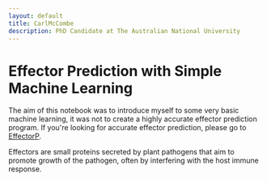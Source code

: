 ```yaml
---
layout: default
title: CarlMcCombe
description: PhD Candidate at The Australian National University
---
```

# Effector Prediction with Simple Machine Learning

The aim of this notebook was to introduce myself to some very basic machine learning, it was not to create a highly accurate effector prediction program. If you're looking for accurate effector prediction, please go to [EffectorP](https://effectorp.csiro.au/).

Effectors are small proteins secreted by plant pathogens that aim to promote growth of the pathogen, often by interfering with the host immune response. 
